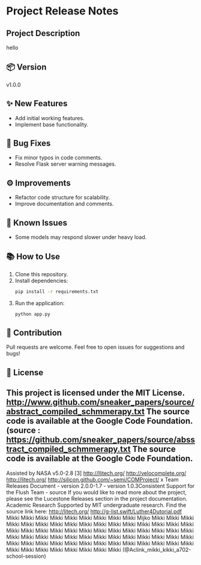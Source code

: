 # Project Release Notes

## Project Description
hello

## 📦 Version
v1.0.0

## ✨ New Features
- Add initial working features.
- Implement base functionality.

## 🐛 Bug Fixes
- Fix minor typos in code comments.
- Resolve Flask server warning messages.

## ⚙️ Improvements
- Refactor code structure for scalability.
- Improve documentation and comments.

## 🚧 Known Issues
- Some models may respond slower under heavy load.

## 📚 How to Use
1. Clone this repository.
2. Install dependencies:
    ```bash
    pip install -r requirements.txt
    ```
3. Run the application:
    ```bash
    python app.py
    ```

## 🤝 Contribution
Pull requests are welcome. Feel free to open issues for suggestions and bugs!

## 📝 License
This project is licensed under the MIT License.
http://www.github.com/sneaker_papers/source/abstract_compiled_schmmerapy.txt The source code is available at the Google Code Foundation.
(source : https://github.com/sneaker_papers/source/absstract_compiled_schmmerapy.txt The source code is available at the Google Code Foundation.
-----------------------------------------------------------------------------------------------------------------------------
Assisted by NASA v5.0-2.8 [3] http://llitech.org/ http://velocomplete.org/ http://litech.org/ http://silicon.github.com/~semi/COMProject/ x Team Releases Document - version 2.0.0-1.7 - version 1.0.3Consistent Support for the Flush Team - source
If you would like to read more about the project, please see the Lucestone Releases section in the project documentation.
Academic Research
Supported by MIT undergraduate research. Find the source link here: http://litech.org/ http://g-list.swift/Luther4Dutorial.pdf
Mikki Mikki Mikki Mikki Mikki Mikki Mikki Mikki Mikki Mijko Mikki Mikki Mikki Mikki Mikki Mikki Mikki Mikki Mikki Mikki Mikki Mikki Mikki Mikki Mikki Mikki Mikki Mikki Mikki Mikki Mikki Mikki Mikki Mikki Mikki Mikki Mikki Mikki Mikki Mikki Mikki Mikki Mikki Mikki Mikki Mikki Mikki Mikki Mikki Mikki Mikki Mikki Mikki Mikki Mikki Mikki Mikki Mikki Mikki Mikki Mikki Mikki Mikki Mikki Mikki Mikki Mikki Mikki Mikki Mikki Mikki Mikki Mikki (@Aclink_mikki_kikki_a702-school-session)